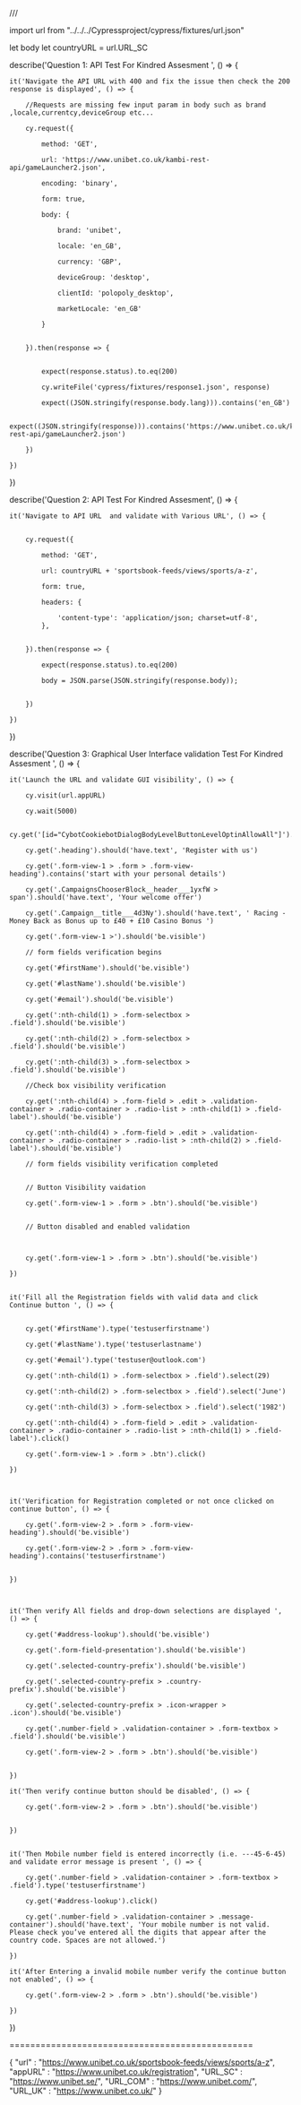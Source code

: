/// <reference types="cypress" />

import url from "../../../Cypressproject/cypress/fixtures/url.json"

let body
let countryURL = url.URL_SC


describe('Question 1: API Test For Kindred Assesment ', () => {

    it('Navigate the API URL with 400 and fix the issue then check the 200 response is displayed', () => {

        //Requests are missing few input param in body such as brand ,locale,currentcy,deviceGroup etc...

        cy.request({

            method: 'GET',

            url: 'https://www.unibet.co.uk/kambi-rest-api/gameLauncher2.json',

            encoding: 'binary',

            form: true,

            body: {

                brand: 'unibet',

                locale: 'en_GB',

                currency: 'GBP',

                deviceGroup: 'desktop',

                clientId: 'polopoly_desktop',

                marketLocale: 'en_GB'

            }


        }).then(response => {


            expect(response.status).to.eq(200)

            cy.writeFile('cypress/fixtures/response1.json', response)

            expect((JSON.stringify(response.body.lang))).contains('en_GB')

            expect((JSON.stringify(response))).contains('https://www.unibet.co.uk/kambi-rest-api/gameLauncher2.json')

        })

    })

})

describe('Question 2: API Test For Kindred Assesment', () => {

    it('Navigate to API URL  and validate with Various URL', () => {


        cy.request({

            method: 'GET',

            url: countryURL + 'sportsbook-feeds/views/sports/a-z',

            form: true,

            headers: {

                'content-type': 'application/json; charset=utf-8',
            },


        }).then(response => {

            expect(response.status).to.eq(200)

            body = JSON.parse(JSON.stringify(response.body));
        

        })

    })

})

describe('Question 3: Graphical User Interface validation Test For Kindred Assesment ', () => {

    it('Launch the URL and validate GUI visibility', () => {

        cy.visit(url.appURL)

        cy.wait(5000)

        cy.get('[id="CybotCookiebotDialogBodyLevelButtonLevelOptinAllowAll"]').click()

        cy.get('.heading').should('have.text', 'Register with us')

        cy.get('.form-view-1 > .form > .form-view-heading').contains('start with your personal details')

        cy.get('.CampaignsChooserBlock__header___1yxfW > span').should('have.text', 'Your welcome offer')

        cy.get('.Campaign__title___4d3Ny').should('have.text', ' Racing - Money Back as Bonus up to £40 + £10 Casino Bonus ')

        cy.get('.form-view-1 >').should('be.visible')

        // form fields verification begins

        cy.get('#firstName').should('be.visible')

        cy.get('#lastName').should('be.visible')

        cy.get('#email').should('be.visible')

        cy.get(':nth-child(1) > .form-selectbox > .field').should('be.visible')

        cy.get(':nth-child(2) > .form-selectbox > .field').should('be.visible')

        cy.get(':nth-child(3) > .form-selectbox > .field').should('be.visible')

        //Check box visibility verification

        cy.get(':nth-child(4) > .form-field > .edit > .validation-container > .radio-container > .radio-list > :nth-child(1) > .field-label').should('be.visible')

        cy.get(':nth-child(4) > .form-field > .edit > .validation-container > .radio-container > .radio-list > :nth-child(2) > .field-label').should('be.visible')

        // form fields visibility verification completed


        // Button Visibility vaidation

        cy.get('.form-view-1 > .form > .btn').should('be.visible')


        // Button disabled and enabled validation



        cy.get('.form-view-1 > .form > .btn').should('be.visible')

    })


    it('Fill all the Registration fields with valid data and click Continue button ', () => {


        cy.get('#firstName').type('testuserfirstname')

        cy.get('#lastName').type('testuserlastname')

        cy.get('#email').type('testuser@outlook.com')

        cy.get(':nth-child(1) > .form-selectbox > .field').select(29)

        cy.get(':nth-child(2) > .form-selectbox > .field').select('June')

        cy.get(':nth-child(3) > .form-selectbox > .field').select('1982')

        cy.get(':nth-child(4) > .form-field > .edit > .validation-container > .radio-container > .radio-list > :nth-child(1) > .field-label').click()

        cy.get('.form-view-1 > .form > .btn').click()

    })



    it('Verification for Registration completed or not once clicked on continue button', () => {

        cy.get('.form-view-2 > .form > .form-view-heading').should('be.visible')

        cy.get('.form-view-2 > .form > .form-view-heading').contains('testuserfirstname')


    })



    it('Then verify All fields and drop-down selections are displayed ', () => {

        cy.get('#address-lookup').should('be.visible')

        cy.get('.form-field-presentation').should('be.visible')

        cy.get('.selected-country-prefix').should('be.visible')

        cy.get('.selected-country-prefix > .country-prefix').should('be.visible')

        cy.get('.selected-country-prefix > .icon-wrapper > .icon').should('be.visible')

        cy.get('.number-field > .validation-container > .form-textbox > .field').should('be.visible')

        cy.get('.form-view-2 > .form > .btn').should('be.visible')


    })

    it('Then verify continue button should be disabled', () => {

        cy.get('.form-view-2 > .form > .btn').should('be.visible')


    })


    it('Then Mobile number field is entered incorrectly (i.e. ---45-6-45) and validate error message is present ', () => {

        cy.get('.number-field > .validation-container > .form-textbox > .field').type('testuserfirstname')

        cy.get('#address-lookup').click()

        cy.get('.number-field > .validation-container > .message-container').should('have.text', 'Your mobile number is not valid. Please check you’ve entered all the digits that appear after the country code. Spaces are not allowed.')

    })

    it('After Entering a invalid mobile number verify the continue button not enabled', () => {

        cy.get('.form-view-2 > .form > .btn').should('be.visible')

    })


})


===============================================


{
    "url" : "https://www.unibet.co.uk/sportsbook-feeds/views/sports/a-z",
    "appURL" : "https://www.unibet.co.uk/registration",
    "URL_SC" : "https://www.unibet.se/",
    "URL_COM" : "https://www.unibet.com/",
    "URL_UK" : "https://www.unibet.co.uk/"
}





